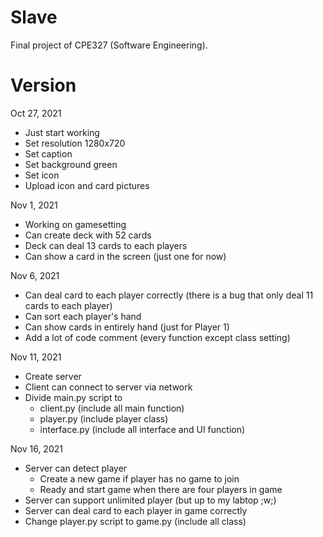 # Slave
Final project of CPE327 (Software Engineering).

# Version
Oct 27, 2021
  - Just start working
  - Set resolution 1280x720
  - Set caption
  - Set background green
  - Set icon
  - Upload icon and card pictures

Nov 1, 2021
  - Working on gamesetting
  - Can create deck with 52 cards
  - Deck can deal 13 cards to each players
  - Can show a card in the screen (just one for now)

Nov 6, 2021
  - Can deal card to each player correctly (there is a bug that only deal 11 cards to each player)
  - Can sort each player's hand
  - Can show cards in entirely hand (just for Player 1)
  - Add a lot of code comment (every function except class setting)

Nov 11, 2021
  - Create server
  - Client can connect to server via network
  - Divide main.py script to
      - client.py (include all main function)
      - player.py (include player class)
      - interface.py (include all interface and UI function)

Nov 16, 2021
  - Server can detect player
      - Create a new game if player has no game to join
      - Ready and start game when there are four players in game
  - Server can support unlimited player (but up to my labtop ;w;)
  - Server can deal card to each player in game correctly
  - Change player.py script to game.py (include all class)